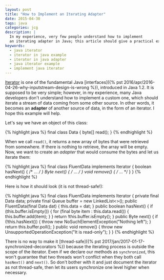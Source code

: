 ```yaml
---
layout: post
title: "How to Implement an Iterating Adapter"
date: 2015-04-30
tags: java
categories: jcg
description: |
  In my experience, very few people understand how to implement
  an iterating adapter in Java; this article should give a practical example.
keywords:
  - java iterator
  - iterator in java example
  - iterator in java adapter
  - java iterator example
  - implement java iterator
---
```


[Iterator](http://docs.oracle.com/javase/7/docs/api/java/util/Iterator.html)
is one of the fundamental Java
[interfaces]({% pst 2016/apr/2016-04-26-why-inputstream-design-is-wrong %}),
introduced in Java 1.2. It is supposed
to be very simple; however, in my experience, many Java developers don't understand
how to implement a custom one, which should iterate a stream of data
coming from some other source. In other words, it becomes an **adapter** of
another source of data, in the form of an iterator. I hope this example will help.

<!--more-->

Let's say we have an object of this class:

{% highlight java %}
final class Data {
  byte[] read();
}
{% endhighlight %}

When we call `read()`, it returns a new array of bytes that were retrieved
from somewhere. If there is nothing to retrieve, the array will be empty. Now,
we want to create an _adapter_ that would consume the bytes and let
us iterate them:

{% highlight java %}
final class FluentData implements Iterator<Byte> {
  boolean hasNext() { /* ... */ }
  Byte next() { /* ... */ }
  void remove()  { /* ... */ }
}
{% endhighlight %}

Here is how it should look (it is not thread-safe!):

{% highlight java %}
final class FluentData implements Iterator<Byte> {
  private final Data data;
  private final Queue<Byte> buffer = new LinkedList<>();
  public FluentData(final Data dat) {
    this.data = dat;
  }
  public boolean hasNext() {
    if (this.buffer.isEmpty()) {
      for (final byte item : this.data.read()) {
        this.buffer.add(item);
      }
    }
    return !this.buffer.isEmpty();
  }
  public Byte next() {
    if (!this.hasNext()) {
      throw new NoSuchElementException("Nothing left");
    }
    return this.buffer.poll();
  }
  public void remove() {
    throw new UnsupportedOperationException("It is read-only");
  }
}
{% endhighlight %}

There is no way to make it
[thread-safe]({% pst 2017/jan/2017-01-17-synchronized-decorators %}) because the iterating process
is outside the scope of the iterator. Even if we declare our methods
as `synchronized`, this won't guarantee that two threads won't conflict
when they both call `hasNext()` and `next()`. So don't bother with it and
just document the iterator as not thread-safe, then let its users
synchronize one level higher when necessary.
